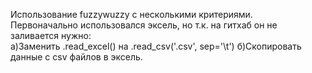 Использование fuzzywuzzy с несколькими критериями.<br>
Первоначально использовался эксель, но т.к. на гитхаб он не заливается нужно:<br>
а)Заменить .read_excel() на .read_csv('<name>.csv', sep='\t')
б)Скопировать данные с csv файлов в эксель.